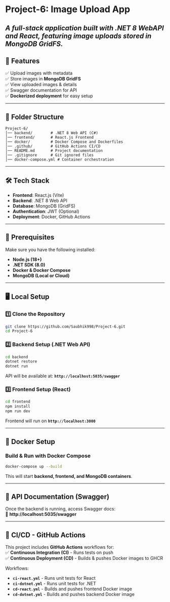 # **Project-6: Image Upload App**  
_A full-stack application built with .NET 8 WebAPI and React, featuring image uploads stored in MongoDB GridFS._  
---

## **🚀 Features**
✅ Upload images with metadata  
✅ Store images in **MongoDB GridFS**  
✅ View uploaded images & details  
✅ Swagger documentation for API  
✅ **Dockerized deployment** for easy setup  

---

## **📂 Folder Structure**
```plaintext
Project-6/
│── backend/        # .NET 8 Web API (C#)
│── frontend/       # React.js Frontend
│── docker/         # Docker Compose and Dockerfiles
│── .github/        # GitHub Actions CI/CD
│── README.md       # Project documentation
│── .gitignore      # Git ignored files
│── docker-compose.yml # Container orchestration
```

---

## **🛠️ Tech Stack**
- **Frontend**: React.js (Vite)  
- **Backend**: .NET 8 Web API  
- **Database**: MongoDB (GridFS)  
- **Authentication**: JWT (Optional)  
- **Deployment**: Docker, GitHub Actions  

---

## **📌 Prerequisites**
Make sure you have the following installed:
- **Node.js (18+)**  
- **.NET SDK (8.0)**  
- **Docker & Docker Compose**  
- **MongoDB (Local or Cloud)**  

---

## **🖥️ Local Setup**
### **1️⃣ Clone the Repository**
```sh
git clone https://github.com/Saubhik998/Project-6.git
cd Project-6
```

### **2️⃣ Backend Setup (.NET Web API)**
```sh
cd backend
dotnet restore
dotnet run
```
API will be available at: **`http://localhost:5035/swagger`**

### **3️⃣ Frontend Setup (React)**
```sh
cd frontend
npm install
npm run dev
```
Frontend will run on **`http://localhost:3000`**

---

## **🐳 Docker Setup**
### **Build & Run with Docker Compose**
```sh
docker-compose up --build
```
This will start **backend, frontend, and MongoDB containers**.

---

## **📜 API Documentation (Swagger)**
Once the backend is running, access Swagger docs:  
🔗 **http://localhost:5035/swagger**

---

## **🚀 CI/CD - GitHub Actions**
This project includes **GitHub Actions** workflows for:  
✅ **Continuous Integration (CI)** - Runs tests on push  
✅ **Continuous Deployment (CD)** - Builds & pushes Docker images to GHCR  

Workflows:  
- **`ci-react.yml`** - Runs unit tests for React  
- **`ci-dotnet.yml`** - Runs unit tests for .NET  
- **`cd-react.yml`** - Builds and pushes frontend Docker image  
- **`cd-dotnet.yml`** - Builds and pushes backend Docker image  

